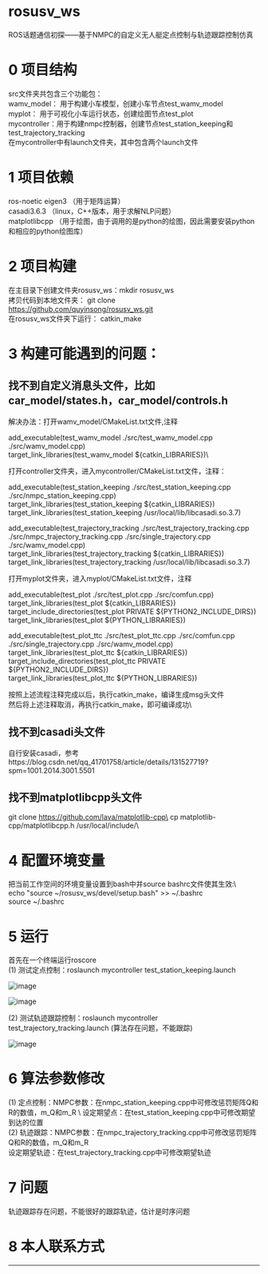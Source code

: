# rosusv_ws
ROS话题通信初探——基于NMPC的自定义无人艇定点控制与轨迹跟踪控制仿真

# 0 项目结构  
src文件夹共包含三个功能包：  
wamv_model： 用于构建小车模型，创建小车节点test_wamv_model  
myplot：    用于可视化小车运行状态，创建绘图节点test_plot  
mycontroller：用于构建nmpc控制器，创建节点test_station_keeping和test_trajectory_tracking  
在mycontroller中有launch文件夹，其中包含两个launch文件

# 1 项目依赖  
ros-noetic 
eigen3         （用于矩阵运算）  
casadi3.6.3    （linux，C++版本，用于求解NLP问题）  
matplotlibcpp  （用于绘图，由于调用的是python的绘图，因此需要安装python和相应的python绘图库）  

# 2 项目构建  
在主目录下创建文件夹rosusv_ws：mkdir rosusv_ws  
拷贝代码到本地文件夹：         git clone https://github.com/quyinsong/rosusv_ws.git  
在rosusv_ws文件夹下运行：     catkin_make  

# 3 构建可能遇到的问题：

## 找不到自定义消息头文件，比如car_model/states.h，car_model/controls.h  

解决办法：打开wamv_model/CMakeList.txt文件,注释  

add_executable(test_wamv_model ./src/test_wamv_model.cpp ./src/wamv_model.cpp)\
target_link_libraries(test_wamv_model ${catkin_LIBRARIES})\

打开controller文件夹，进入mycontroller/CMakeList.txt文件，注释：

add_executable(test_station_keeping ./src/test_station_keeping.cpp ./src/nmpc_station_keeping.cpp)\
target_link_libraries(test_station_keeping ${catkin_LIBRARIES})\
target_link_libraries(test_station_keeping /usr/local/lib/libcasadi.so.3.7) 

add_executable(test_trajectory_tracking ./src/test_trajectory_tracking.cpp \
              ./src/nmpc_trajectory_tracking.cpp ./src/single_trajectory.cpp \
              ./src/wamv_model.cpp)\
target_link_libraries(test_trajectory_tracking ${catkin_LIBRARIES})\
target_link_libraries(test_trajectory_tracking /usr/local/lib/libcasadi.so.3.7)

打开myplot文件夹，进入myplot/CMakeList.txt文件，注释

add_executable(test_plot ./src/test_plot.cpp ./src/comfun.cpp)\
target_link_libraries(test_plot ${catkin_LIBRARIES})\
target_include_directories(test_plot PRIVATE ${PYTHON2_INCLUDE_DIRS})\
target_link_libraries(test_plot ${PYTHON_LIBRARIES})

add_executable(test_plot_ttc ./src/test_plot_ttc.cpp ./src/comfun.cpp\
               ./src/single_trajectory.cpp ./src/wamv_model.cpp)\
target_link_libraries(test_plot_ttc ${catkin_LIBRARIES})\
target_include_directories(test_plot_ttc PRIVATE ${PYTHON2_INCLUDE_DIRS})\
target_link_libraries(test_plot_ttc ${PYTHON_LIBRARIES})

按照上述流程注释完成以后，执行catkin_make，编译生成msg头文件\
然后将上述注释取消，再执行catkin_make，即可编译成功\

## 找不到casadi头文件
自行安装casadi，参考https://blog.csdn.net/qq_41701758/article/details/131527719?spm=1001.2014.3001.5501

## 找不到matplotlibcpp头文件
git clone https://github.com/lava/matplotlib-cpp\
cp matplotlib-cpp/matplotlibcpp.h /usr/local/include/\

# 4 配置环境变量  
把当前工作空间的环境变量设置到bash中并source bashrc文件使其生效:\  
echo "source ~/rosusv_ws/devel/setup.bash" >> ~/.bashrc \
source ~/.bashrc 

# 5 运行  
首先在一个终端运行roscore  \
(1) 测试定点控制：roslaunch mycontroller test_station_keeping.launch  

![image](https://github.com/user-attachments/assets/b0f26818-cc31-4364-9666-a372811e6fc5)

![image](https://github.com/user-attachments/assets/51503941-003c-43cb-88d4-9d5a52a5aef1)

(2) 测试轨迹跟踪控制：roslaunch mycontroller test_trajectory_tracking.launch  (算法存在问题，不能跟踪)

![image](https://github.com/user-attachments/assets/069947e7-5585-4deb-9684-ae957d7f8e10)


# 6 算法参数修改  
(1) 定点控制：NMPC参数：在nmpc_station_keeping.cpp中可修改惩罚矩阵Q和R的数值，m_Q和m_R \ 
    设定期望点：在test_station_keeping.cpp中可修改期望到达的位置  \
(2) 轨迹跟踪：NMPC参数：在nmpc_trajectory_tracking.cpp中可修改惩罚矩阵Q和R的数值，m_Q和m_R \
    设定期望轨迹：在test_trajectory_tracking.cpp中可修改期望轨迹  

# 7 问题  
轨迹跟踪存在问题，不能很好的跟踪轨迹，估计是时序问题

# 8 本人联系方式  
***
